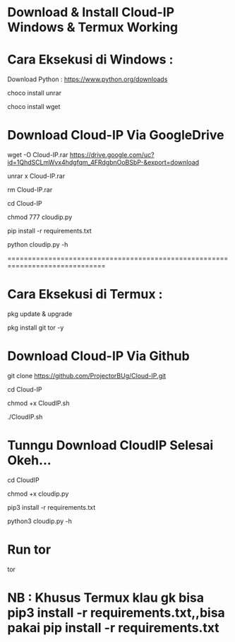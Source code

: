 # Download & Install Cloud-IP Windows & Termux Working

# Cara Eksekusi di Windows :

Download Python : https://www.python.org/downloads

choco install unrar

choco install wget


# Download Cloud-IP Via GoogleDrive

wget -O Cloud-IP.rar https://drive.google.com/uc?id=1QhdSCLmWvx4hdgfqm_4FRdgbnOoBSbP-&export=download

unrar x Cloud-IP.rar

rm Cloud-IP.rar

cd Cloud-IP

chmod 777 cloudip.py

pip install -r requirements.txt

python cloudip.py -h

==============================================================================
# Cara Eksekusi di Termux :

pkg update & upgrade

pkg install git tor -y

# Download Cloud-IP Via Github

git clone https://github.com/ProjectorBUg/Cloud-IP.git

cd Cloud-IP

chmod +x CloudIP.sh

./CloudIP.sh

# Tunngu Download CloudIP Selesai Okeh...

cd CloudIP 

chmod +x cloudip.py

pip3 install -r requirements.txt

python3 cloudip.py -h

# Run tor

tor

# NB : Khusus Termux klau gk bisa pip3 install -r requirements.txt,,bisa pakai pip install -r requirements.txt
